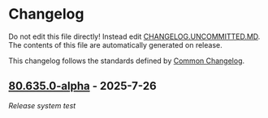 # Changelog

Do not edit this file directly! Instead edit [CHANGELOG.UNCOMMITTED.MD](./CHANGELOG.UNCOMMITTED.MD).
The contents of this file are automatically generated on release.

This changelog follows the standards defined by [Common Changelog](https://common-changelog.org/).

<!-- insert_point -->

## [80.635.0-alpha](https://github.com/shadownetdev1/HyAPI/releases/tag/80.635.0-alpha) - 2025-7-26

_Release system test_

